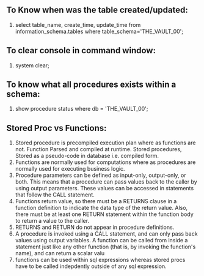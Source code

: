
## To Know when was the table created/updated:
1. select table_name, create_time, update_time from information_schema.tables where table_schema='THE_VAULT_00';

## To clear console in command window:
1. system clear;

## To know what all procedures exists within a schema:
1. show procedure status where db = 'THE_VAULT_00';

## Stored Proc vs Functions:
1. Stored procedure is precompiled execution plan where as functions are not. Function Parsed and compiled at runtime. Stored procedures, Stored as a pseudo-code in database i.e. compiled form.
2. Functions are normally used for computations where as procedures are normally used for executing business logic.
3. Procedure parameters can be defined as input-only, output-only, or both. This means that a procedure can pass values back to the caller by using output parameters. These values can be accessed in statements that follow the CALL statement.
4. Functions return value, so there must be a RETURNS clause in a function definition to indicate the data type of the return value. Also, there must be at least one RETURN statement within the function body to return a value to the caller.
5. RETURNS and RETURN do not appear in procedure definitions.
6. A procedure is invoked using a CALL statement, and can only pass back values using output variables. A function can be called from inside a statement just like any other function (that is, by invoking the function's name), and can return a scalar valu
7. functions can be used within sql expressions whereas stored procs have to be called indepdently outside of any sql expression.
